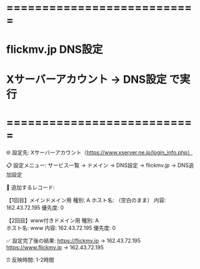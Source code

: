# ===========================
# flickmv.jp DNS設定
# Xサーバーアカウント → DNS設定 で実行
# ===========================

🌐 設定先: Xサーバーアカウント（https://www.xserver.ne.jp/login_info.php）

📋 設定メニュー:
サービス一覧 → ドメイン → DNS設定 → flickmv.jp → DNS追加設定

🔧 追加するレコード:

【1回目】メインドメイン用
種別: A
ホスト名: （空白のまま）
内容: 162.43.72.195
優先度: 0

【2回目】www付きドメイン用
種別: A  
ホスト名: www
内容: 162.43.72.195
優先度: 0

✅ 設定完了後の結果:
https://flickmv.jp → 162.43.72.195
https://www.flickmv.jp → 162.43.72.195

⏰ 反映時間: 1-2時間